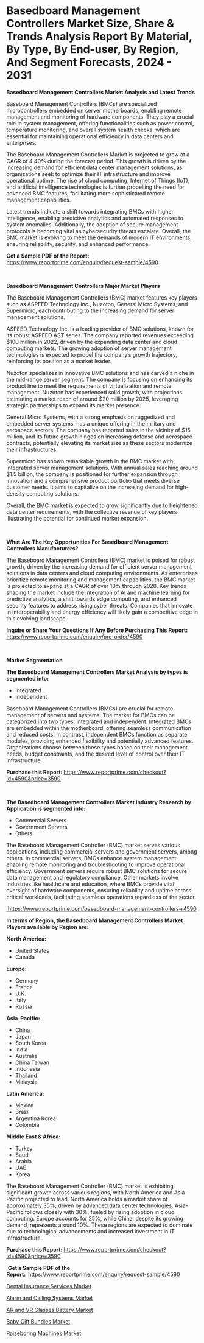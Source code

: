 <p><h1>Basedboard Management Controllers Market Size, Share & Trends Analysis Report By Material, By Type, By End-user, By Region, And Segment Forecasts, 2024 - 2031</h1></p><p><strong>Basedboard Management Controllers Market Analysis and Latest Trends</strong></p>
<p><p>Baseboard Management Controllers (BMCs) are specialized microcontrollers embedded on server motherboards, enabling remote management and monitoring of hardware components. They play a crucial role in system management, offering functionalities such as power control, temperature monitoring, and overall system health checks, which are essential for maintaining operational efficiency in data centers and enterprises.</p><p>The Baseboard Management Controllers Market is projected to grow at a CAGR of 4.40% during the forecast period. This growth is driven by the increasing demand for efficient data center management solutions, as organizations seek to optimize their IT infrastructure and improve operational uptime. The rise of cloud computing, Internet of Things (IoT), and artificial intelligence technologies is further propelling the need for advanced BMC features, facilitating more sophisticated remote management capabilities.</p><p>Latest trends indicate a shift towards integrating BMCs with higher intelligence, enabling predictive analytics and automated responses to system anomalies. Additionally, the adoption of secure management protocols is becoming vital as cybersecurity threats escalate. Overall, the BMC market is evolving to meet the demands of modern IT environments, ensuring reliability, security, and enhanced performance.</p></p>
<p><strong>Get a Sample PDF of the Report:&nbsp;</strong> <a href="https://www.reportprime.com/enquiry/request-sample/4590">https://www.reportprime.com/enquiry/request-sample/4590</a></p>
<p>&nbsp;</p>
<p><strong>Basedboard Management Controllers Major Market Players</strong></p>
<p><p>The Baseboard Management Controllers (BMC) market features key players such as ASPEED Technology Inc., Nuzoton, General Micro Systems, and Supermicro, each contributing to the increasing demand for server management solutions.</p><p>ASPEED Technology Inc. is a leading provider of BMC solutions, known for its robust ASPEED AST series. The company reported revenues exceeding $100 million in 2022, driven by the expanding data center and cloud computing markets. The growing adoption of server management technologies is expected to propel the company’s growth trajectory, reinforcing its position as a market leader.</p><p>Nuzoton specializes in innovative BMC solutions and has carved a niche in the mid-range server segment. The company is focusing on enhancing its product line to meet the requirements of virtualization and remote management. Nuzoton has experienced solid growth, with projections estimating a market reach of around $20 million by 2025, leveraging strategic partnerships to expand its market presence.</p><p>General Micro Systems, with a strong emphasis on ruggedized and embedded server systems, has a unique offering in the military and aerospace sectors. The company has reported sales in the vicinity of $15 million, and its future growth hinges on increasing defense and aerospace contracts, potentially elevating its market size as these sectors modernize their infrastructures.</p><p>Supermicro has shown remarkable growth in the BMC market with integrated server management solutions. With annual sales reaching around $1.5 billion, the company is positioned for further expansion through innovation and a comprehensive product portfolio that meets diverse customer needs. It aims to capitalize on the increasing demand for high-density computing solutions.</p><p>Overall, the BMC market is expected to grow significantly due to heightened data center requirements, with the collective revenue of key players illustrating the potential for continued market expansion.</p></p>
<p>&nbsp;</p>
<p><strong>What Are The Key Opportunities For Basedboard Management Controllers Manufacturers?</strong></p>
<p><p>The Baseboard Management Controllers (BMC) market is poised for robust growth, driven by the increasing demand for efficient server management solutions in data centers and cloud computing environments. As enterprises prioritize remote monitoring and management capabilities, the BMC market is projected to expand at a CAGR of over 10% through 2028. Key trends shaping the market include the integration of AI and machine learning for predictive analytics, a shift towards edge computing, and enhanced security features to address rising cyber threats. Companies that innovate in interoperability and energy efficiency will likely gain a competitive edge in this evolving landscape.</p></p>
<p><strong>Inquire or Share Your Questions If Any Before Purchasing This Report:</strong> <a href="https://www.reportprime.com/enquiry/pre-order/4590">https://www.reportprime.com/enquiry/pre-order/4590</a></p>
<p>&nbsp;</p>
<p><strong>Market Segmentation</strong></p>
<p><strong>The Basedboard Management Controllers Market Analysis by types is segmented into:</strong></p>
<p><ul><li>Integrated</li><li>Independent</li></ul></p>
<p><p>Baseboard Management Controllers (BMCs) are crucial for remote management of servers and systems. The market for BMCs can be categorized into two types: integrated and independent. Integrated BMCs are embedded within the motherboard, offering seamless communication and reduced costs. In contrast, independent BMCs function as separate modules, providing enhanced flexibility and potentially advanced features. Organizations choose between these types based on their management needs, budget constraints, and the desired level of control over their IT infrastructure.</p></p>
<p><strong>Purchase this Report:&nbsp;</strong><a href="https://www.reportprime.com/checkout?id=4590&price=3590">https://www.reportprime.com/checkout?id=4590&price=3590</a></p>
<p>&nbsp;</p>
<p><strong>The Basedboard Management Controllers Market Industry Research by Application is segmented into:</strong></p>
<p><ul><li>Commercial Servers</li><li>Government Servers</li><li>Others</li></ul></p>
<p><p>The Baseboard Management Controller (BMC) market serves various applications, including commercial servers and government servers, among others. In commercial servers, BMCs enhance system management, enabling remote monitoring and troubleshooting to improve operational efficiency. Government servers require robust BMC solutions for secure data management and regulatory compliance. Other markets involve industries like healthcare and education, where BMCs provide vital oversight of hardware components, ensuring reliability and uptime across critical workloads, facilitating seamless operations regardless of the sector.</p></p>
<p><a href="https://www.reportprime.com/basedboard-management-controllers-r4590">&nbsp;https://www.reportprime.com/basedboard-management-controllers-r4590</a></p>
<p><strong>In terms of Region, the Basedboard Management Controllers Market Players available by Region are:</strong></p>
<p>
    <p> <strong> North America: </strong>
        <ul>
            <li>United States</li>
            <li>Canada</li>
        </ul>
        </p> 
    <p> <strong> Europe: </strong>
        <ul>
            <li>Germany</li>
            <li>France</li>
            <li>U.K.</li>
            <li>Italy</li>
            <li>Russia</li>
        </ul>
        </p> 
    <p> <strong> Asia-Pacific: </strong>
        <ul>
            <li>China</li>
            <li>Japan</li>
            <li>South Korea</li>
            <li>India</li>
            <li>Australia</li>
            <li>China Taiwan</li>
            <li>Indonesia</li>
            <li>Thailand</li>
            <li>Malaysia</li>
        </ul>
        </p> 
    <p> <strong> Latin America: </strong>
        <ul>
            <li>Mexico</li>
            <li>Brazil</li>
            <li>Argentina Korea</li>
            <li>Colombia</li>
        </ul>
        </p> 
    <p> <strong> Middle East & Africa: </strong>
        <ul>
            <li>Turkey</li>
            <li>Saudi</li>
            <li>Arabia</li>
            <li>UAE</li>
            <li>Korea</li>
        </ul>
    </p>
    </p>
<p><p>The Baseboard Management Controller (BMC) market is exhibiting significant growth across various regions, with North America and Asia-Pacific projected to lead. North America holds a market share of approximately 35%, driven by advanced data center technologies. Asia-Pacific follows closely with 30%, fueled by rising adoption in cloud computing. Europe accounts for 25%, while China, despite its growing demand, represents around 10%. These regions are expected to dominate due to technological advancements and increased investment in IT infrastructure.</p></p>
<p><strong>Purchase this Report: </strong><a href="https://www.reportprime.com/checkout?id=4590&price=3590">https://www.reportprime.com/checkout?id=4590&price=3590</a></p>
<p>&nbsp;<strong>Get a Sample PDF of the Report:&nbsp;&nbsp;</strong><a href="https://www.reportprime.com/enquiry/request-sample/4590">https://www.reportprime.com/enquiry/request-sample/4590</a></p>
<p><strong></strong></p>
<p><p><a href="https://www.linkedin.com/pulse/strategic-roadmap-success-global-dental-insurance-services-pqxme?trackingId=iQyUcYIHTWCu7UcYb%2FdkmQ%3D%3D">Dental Insurance Services Market</a></p><p><a href="https://github.com/dfs4ff/Market-Research-Report-List-1/blob/main/alarm-and-calling-systems-market.md">Alarm and Calling Systems Market</a></p><p><a href="https://github.com/AfsanaMia652/Market-Research-Report-List-1/blob/main/ar-and-vr-glasses-battery-market.md">AR and VR Glasses Battery Market</a></p><p><a href="https://issuu.com/reportprime-2/docs/baby-gift-bundles-market-size-2030._c1d2cd11f977e5">Baby Gift Bundles Market</a></p><p><a href="https://issuu.com/reportprime-2/docs/raiseboring-machines-market-size-20_81e3481adec451">Raiseboring Machines Market</a></p></p>